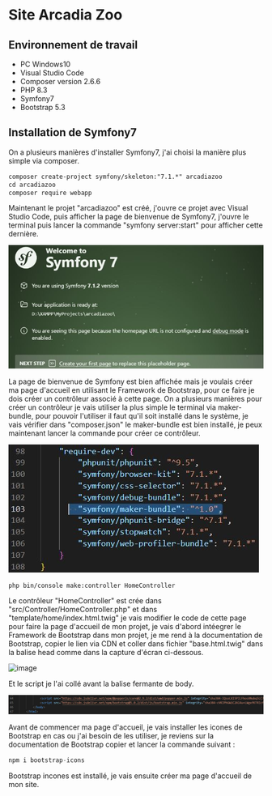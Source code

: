 # Site Arcadia Zoo
## Environnement de travail

- PC Windows10
- Visual Studio Code
- Composer version 2.6.6
- PHP 8.3
- Symfony7
- Bootstrap 5.3
  
## Installation de Symfony7
On a plusieurs manières d'installer Symfony7, j'ai choisi la manière plus simple via composer.
```
composer create-project symfony/skeleton:"7.1.*" arcadiazoo
cd arcadiazoo
composer require webapp
```
Maintenant le projet "arcadiazoo" est créé, j'ouvre ce projet avec Visual Studio Code, puis afficher la page de bienvenue de Symfony7, j'ouvre le terminal puis lancer la commande "symfony server:start"
pour afficher cette dernière.

![image](public/images/bienvenueSymfony.JPG)

La page de bienvenue de Symfony est bien affichée mais je voulais créer ma page d'accueil en utilisant le Framework de Bootstrap, pour ce faire je dois créer un contrôleur associé à cette page. On a plusieurs manières pour créer un contrôleur je vais utiliser la plus simple le terminal via maker-bundle, pour pouvoir l'utiliser il faut qu'il soit installé dans le système, je vais vérifier dans "composer.json" le maker-bundle est bien installé, je peux maintenant lancer la commande pour créer ce contrôleur.

![image](public/images/makerBundle.JPG)

```
php bin/console make:controller HomeController
```
Le contrôleur "HomeController" est crée dans "src/Controller/HomeController.php" et dans "template/home/index.html.twig" je vais modifier le code de cette page pour faire la page d'accueil de mon projet, je vais d'abord intéegrer le Framework de Bootstrap dans mon projet, je me rend à la documentation de Bootstrap, copier le lien via CDN et coller dans fichier "base.html.twig" dans la balise head comme dans la capture d'écran ci-dessous.

![image](public/images/intégrerBootstrap.JPG)

Et le script je l'ai collé avant la balise fermante de body.

![image](public/images/scriptBootstrap.JPG)

Avant de commencer ma page d'accueil, je vais installer les icones de Bootstrap en cas ou j'ai besoin de les utiliser, je reviens sur la documentation de Bootstrap copier et lancer la commande suivant :

```php
npm i bootstrap-icons
```
Bootstrap incones est installé, je vais ensuite créer ma page d'accueil de mon site.


